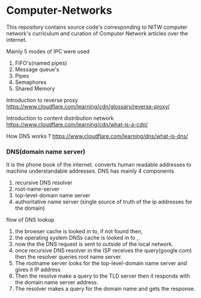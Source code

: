 # Computer-Networks

This repository contains source code's corresponding to NITW computer network's curriculum and curation of Computer Network articles over the internet.

Mainly 5 modes of IPC were used
1. FIFO's(named pipes)
2. Message queue's
3. Pipes
4. Semaphores
5. Shared Memory

Introduction to reverse proxy 
https://www.cloudflare.com/learning/cdn/glossary/reverse-proxy/

Introduction to content distribution network
https://www.cloudflare.com/learning/cdn/what-is-a-cdn/

How DNS works ?
https://www.cloudflare.com/learning/dns/what-is-dns/

### DNS(domain name server)
It is the phone book of the internet. converts human readable addresses to machine understandable addresses.
DNS has mainly 4 components
1. recursive DNS resolver
2. root-name-server
3. top-level-domain name server
4. authoritative name server (single source of truth of the ip addresses for the domain)

flow of DNS lookup 
1. the browser cache is looked in to, if not found then,
2. the operating system DNSs cache is looked in to ,
3. now the the DNS request is sent to outside of the local network.
4. once recursive DNS resolver in the ISP receives the query(google.com) then the resolver queries root name server.
5. The rootname server looks for the top-level-domain name server and gives it IP address
6. Then the resolve make a query to the TLD server then it responds with the domain name server address.
7. The resolver makes a query for the domain name and gets the response.
